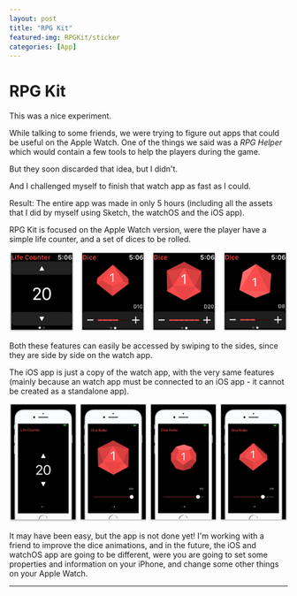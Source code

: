 ```yaml
---
layout: post
title: "RPG Kit"
featured-img: RPGKit/sticker
categories: [App]
---
```


# RPG Kit

This was a nice experiment.

While talking to some friends, we were trying to figure out apps that could be useful on the Apple Watch. One of the things we said was a *RPG Helper* which would contain a few tools to help the players during the game.

But they soon discarded that idea, but I didn't.

And I challenged myself to finish that watch app as fast as I could.

Result: The entire app was made in only 5 hours (including all the assets that I did by myself using Sketch, the watchOS and the iOS app).


RPG Kit is focused on the Apple Watch version, were the player have a simple life counter, and a set of dices to be rolled.

![apple watch screenshots](../assets/img/posts/RPGKit/watchVersion01.png)

Both these features can easily be accessed by swiping to the sides, since they are side by side on the watch app.

The iOS app is just a copy of the watch app, with the very same features (mainly because an watch app must be connected to an iOS app - it cannot be created as a standalone app).

![apple watch screenshots](../assets/img/posts/RPGKit/iOSapp.png)

It may have been easy, but the app is not done yet!
I'm working with a friend to improve the dice animations, and in the future, the iOS and watchOS app are going to be different, were you are going to set some properties and information on your iPhone, and change some other things on your Apple Watch.

___
